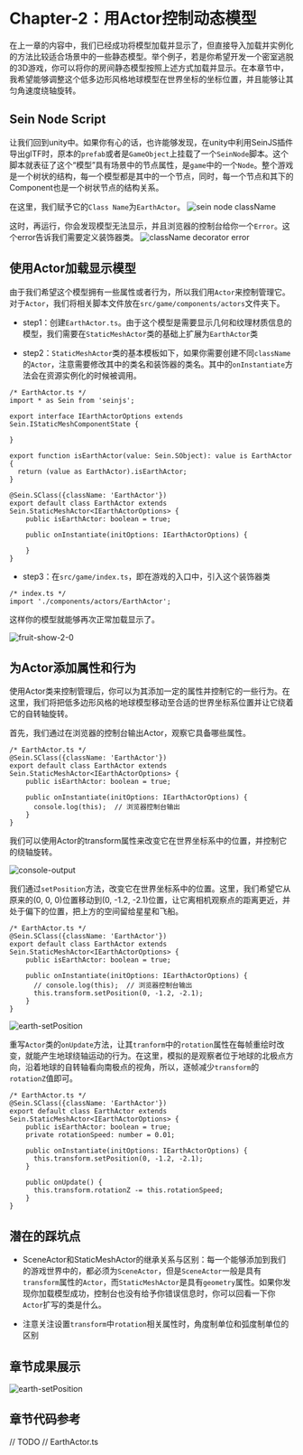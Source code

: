 # Chapter-2：用Actor控制动态模型

在上一章的内容中，我们已经成功将模型加载并显示了，但直接导入加载并实例化的方法比较适合场景中的一些静态模型。举个例子，若是你希望开发一个密室逃脱的3D游戏，你可以将你的房间静态模型按照上述方式加载并显示。在本章节中，我希望能够调整这个低多边形风格地球模型在世界坐标的坐标位置，并且能够让其匀角速度绕轴旋转。

## Sein Node Script

让我们回到unity中。如果你有心的话，也许能够发现，在unity中利用SeinJS插件导出glTF时，原本的``prefab``或者是``GameObject``上挂载了一个``SeinNode``脚本。这个脚本就表征了这个“模型”具有场景中的节点属性，是``game``中的一个``Node``。整个游戏是一个树状的结构，每一个模型都是其中的一个节点，同时，每一个节点和其下的Component也是一个树状节点的结构关系。

在这里，我们赋予它的``Class Name``为``EarthActor``。
![sein node className](./img/chapter2-0.png)

这时，再运行，你会发现模型无法显示，并且浏览器的控制台给你一个``Error``。这个error告诉我们需要定义装饰器类。
![className decorator error](./img/chapter2-1.png)

## 使用Actor加载显示模型

由于我们希望这个模型拥有一些属性或者行为，所以我们用``Actor``来控制管理它。对于``Actor``，我们将相关脚本文件放在``src/game/components/actors``文件夹下。

- step1：创建``EarthActor.ts``。由于这个模型是需要显示几何和纹理材质信息的模型，我们需要在``StaticMeshActor``类的基础上扩展为``EarthActor``类

- step2：``StaticMeshActor``类的基本模板如下，如果你需要创建不同``className``的``Actor``，注意需要修改其中的类名和装饰器的类名。其中的``onInstantiate``方法会在资源实例化的时候被调用。
```
/* EarthActor.ts */
import * as Sein from 'seinjs';

export interface IEarthActorOptions extends Sein.IStaticMeshComponentState {

}

export function isEarthActor(value: Sein.SObject): value is EarthActor {
  return (value as EarthActor).isEarthActor;
}

@Sein.SClass({className: 'EarthActor'})
export default class EarthActor extends Sein.StaticMeshActor<IEarthActorOptions> {
    public isEarthActor: boolean = true;

    public onInstantiate(initOptions: IEarthActorOptions) {

    }
}
```

- step3：在``src/game/index.ts``，即在游戏的入口中，引入这个装饰器类

```
/* index.ts */
import './components/actors/EarthActor';
```

这样你的模型就能够再次正常加载显示了。

![fruit-show-2-0](./img/chapter1-6.png)

## 为Actor添加属性和行为

使用Actor类来控制管理后，你可以为其添加一定的属性并控制它的一些行为。在这里，我们将把低多边形风格的地球模型移动至合适的世界坐标系位置并让它绕着它的自转轴旋转。

首先，我们通过在浏览器的控制台输出Actor，观察它具备哪些属性。

```
/* EarthActor.ts */
@Sein.SClass({className: 'EarthActor'})
export default class EarthActor extends Sein.StaticMeshActor<IEarthActorOptions> {
    public isEarthActor: boolean = true;

    public onInstantiate(initOptions: IEarthActorOptions) {
      console.log(this);  // 浏览器控制台输出
    }
}
```

我们可以使用Actor的transform属性来改变它在世界坐标系中的位置，并控制它的绕轴旋转。

![console-output](./img/chapter2-2.png)

我们通过``setPosition``方法，改变它在世界坐标系中的位置。这里，我们希望它从原来的(0, 0, 0)位置移动到(0, -1.2, -2.1)位置，让它离相机观察点的距离更近，并处于偏下的位置，把上方的空间留给星星和飞船。

```
/* EarthActor.ts */
@Sein.SClass({className: 'EarthActor'})
export default class EarthActor extends Sein.StaticMeshActor<IEarthActorOptions> {
    public isEarthActor: boolean = true;

    public onInstantiate(initOptions: IEarthActorOptions) {
      // console.log(this);  // 浏览器控制台输出
      this.transform.setPosition(0, -1.2, -2.1);
    }
}
```

![earth-setPosition](./img/chapter2-3.png)

重写``Actor``类的``onUpdate``方法，让其``tranform``中的``rotation``属性在每帧重绘时改变，就能产生地球绕轴运动的行为。在这里，模拟的是观察者位于地球的北极点方向，沿着地球的自转轴看向南极点的视角，所以，逐帧减少``transform``的``rotationZ``值即可。

```
/* EarthActor.ts */
@Sein.SClass({className: 'EarthActor'})
export default class EarthActor extends Sein.StaticMeshActor<IEarthActorOptions> {
    public isEarthActor: boolean = true;
    private rotationSpeed: number = 0.01;

    public onInstantiate(initOptions: IEarthActorOptions) {
      this.transform.setPosition(0, -1.2, -2.1);
    }

    public onUpdate() {
      this.transform.rotationZ -= this.rotationSpeed;
    }
}
```

## 潜在的踩坑点

* SceneActor和StaticMeshActor的继承关系与区别：每一个能够添加到我们的游戏世界中的，都必须为``SceneActor``，但是``SceneActor``一般是具有``transform``属性的``Actor``，而``StaticMeshActor``是具有``geometry``属性。如果你发现你加载模型成功，控制台也没有给予你错误信息时，你可以回看一下你``Actor``扩写的类是什么。

* 注意关注设置``transform``中``rotation``相关属性时，角度制单位和弧度制单位的区别

## 章节成果展示

![earth-setPosition](./img/chapter2-4.gif)

## 章节代码参考

// TODO
// EarthActor.ts